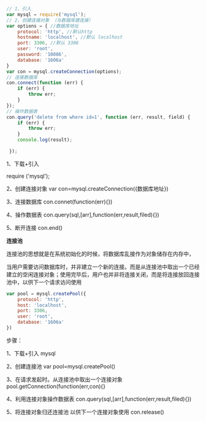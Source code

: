 ```javascript
// 1、引入
var mysql = require('mysql');
// 2、创建连接对象 （与数据库建连接）
var options = { //数据库地址
    protocol: 'http', //默认http
    hostname: 'localhost', //默认 localhost
    port: 3306, //默认 3306
    user: 'root',
    password: '10086',
    database: '1606a'
}
var con = mysql.createConnection(options);
// 连接数据库
con.connect(function (err) {
    if (err) {
        throw err;
    }
});
// 操作数据表
con.query('delete from where id=1', function (err, result, field) { 
    if (err) {
        throw err;
    }
    console.log(result);
    
 });
```

1、下载+引入

require ('mysql');

2、创建连接对象  var con=mysql.createConnection({数据库地址})

3、连接数据库  con.connet(function(err){})

4、操作数据表  con.query(sql,[arr],function(err,result,filed){})

5、断开连接 con.end()

**连接池**

连接池的思想就是在系统初始化的时候，将数据库乱接作为对象储存在内存中，

当用户需要访问数据库时，并非建立一个新的连接。而是从连接池中取出一个已经建立的空闲连接对象；使用完毕后，用户也并非将连接关闭，而是将连接放回连接池中，以供下一个请求访问使用

```javascript
var pool = mysql.createPool({
    protocol: 'http',
    host: 'localhost',
    port: 3306,
    user: 'root',
    database: '1606a'
})
```

步骤：

1、下载+引入 mysql

2、创建连接池  var pool=mysql.createPool()

3、在请求发起时。从连接池中取出一个连接对象  pool.getConnection(function(err,con){}

4、利用连接对象操作数据表  con.query(sql,[arr],function(err,result,filed){})

5、将连接对象归还连接池  以供下一个连接对象使用  con.release()